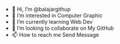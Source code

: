 - 👋 Hi, I’m @balajargithup
- 👀 I’m interested in Computer Graphic
- 🌱 I’m currently learning Web Dev
- 💞️ I’m looking to collaborate on My GitHub
- 📫 How to reach me Send Message

<!---
balajargithup/balajargithup is a ✨ special ✨ repository because its `README.md` (this file) appears on your GitHub profile.
You can click the Preview link to take a look at your changes.
--->
